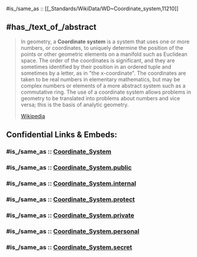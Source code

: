﻿---
aliases:
- "Coordinate system"
- Coordinate-system
Commons_category: "Coordinate systems"
described_by_source: '[[_Standards/WikiData/WD~Armenian_Soviet_Encyclopedia,_vol._5,124737632]]'
different_from:
- '[[_Standards/WikiData/WD~coordinate,3250736]]'
- '[[_Standards/WikiData/WD~Q4291876,4291876]]'
has_characteristic:
- '[[_Standards/WikiData/WD~coordinate_axis,1783819]]'
- '[[_Standards/WikiData/WD~coordinate_origin,40735]]'
has_id_wikidata: Q11210
has_part_s_of_the_class: '[[_Standards/WikiData/WD~coordinate,3250736]]'
image: "http://commons.wikimedia.org/wiki/Special:FilePath/Coordinate-system-in-mirror.svg"
instance_of: '[[_Standards/WikiData/WD~abstract_entity,7048977]]'
Krugosvet_article: geografiya/koordinaty
maintained_by_WikiProject: '[[_Standards/WikiData/WD~WikiProject_Mathematics,8487137]]'
spoken_text_audio: "http://commons.wikimedia.org/wiki/Special:FilePath/Hy-%D4%BF%D5%B8%D5%B8%D6%80%D5%A4%D5%AB%D5%B6%D5%A1%D5%BF%D5%A1%D5%B5%D5%AB%D5%B6%20%D5%B0%D5%A1%D5%B4%D5%A1%D5%AF%D5%A1%D6%80%D5%A3%20%28Coordinate%20systems%29.ogg"
---

#is_/same_as :: [[_Standards/WikiData/WD~Coordinate_system,11210]]  


## #has_/text_of_/abstract 

> In geometry, a **Coordinate system** is a system that uses one or more numbers, or coordinates, to uniquely determine the position of the points or other geometric elements on a manifold such as Euclidean space. The order of the coordinates is significant, and they are sometimes identified by their position in an ordered tuple and sometimes by a letter, as in "the x-coordinate". The coordinates are taken to be real numbers in elementary mathematics, but may be complex numbers or elements of a more abstract system such as a commutative ring. The use of a coordinate system allows problems in geometry to be translated into problems about numbers and vice versa; this is the basis of analytic geometry.
>
> [Wikipedia](https://en.wikipedia.org/wiki/Coordinate%20system)


## Confidential Links & Embeds: 

### #is_/same_as :: [Coordinate_System](/_Standards/Mathematics/Geometry/Coordinate_System.md) 

### #is_/same_as :: [Coordinate_System.public](/_public/Mathematics/Geometry/Coordinate_System.public.md) 

### #is_/same_as :: [Coordinate_System.internal](/_internal/Mathematics/Geometry/Coordinate_System.internal.md) 

### #is_/same_as :: [Coordinate_System.protect](/_protect/Mathematics/Geometry/Coordinate_System.protect.md) 

### #is_/same_as :: [Coordinate_System.private](/_private/Mathematics/Geometry/Coordinate_System.private.md) 

### #is_/same_as :: [Coordinate_System.personal](/_personal/Mathematics/Geometry/Coordinate_System.personal.md) 

### #is_/same_as :: [Coordinate_System.secret](/_secret/Mathematics/Geometry/Coordinate_System.secret.md)

